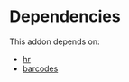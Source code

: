 # Dependencies

This addon depends on:

- [hr](https://github.com/bringout/oca-ocb-hr/tree/7fb3fb6283239c624dcbacc56df725f7a52d28aa/odoo-bringout-oca-ocb-hr)
- [barcodes](https://github.com/bringout/oca-ocb-technical/tree/800a8ab35febbc905f0bbd27ff013f5d4f07acf5/odoo-bringout-oca-ocb-barcodes)
